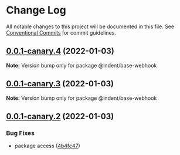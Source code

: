 # Change Log

All notable changes to this project will be documented in this file.
See [Conventional Commits](https://conventionalcommits.org) for commit guidelines.

## [0.0.1-canary.4](https://github.com/indentapis/integrations/compare/@indent/base-webhook@0.0.1-canary.3...@indent/base-webhook@0.0.1-canary.4) (2022-01-03)

**Note:** Version bump only for package @indent/base-webhook





## [0.0.1-canary.3](https://github.com/indentapis/integrations/compare/@indent/base-webhook@0.0.1-canary.2...@indent/base-webhook@0.0.1-canary.3) (2022-01-03)

**Note:** Version bump only for package @indent/base-webhook





## [0.0.1-canary.2](https://github.com/indentapis/integrations/compare/@indent/base-webhook@0.0.1-canary.1...@indent/base-webhook@0.0.1-canary.2) (2022-01-03)


### Bug Fixes

* package access ([4b4fc47](https://github.com/indentapis/integrations/commit/4b4fc47e037c49ddb79076d8d35acc438d6ef01b))

